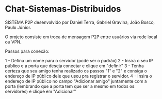# Chat-Sistemas-Distribuidos
SISTEMA P2P desenvolvido por Daniel Terra, Gabriel Gravina, João Bosco, Paulo Júnior.

O projeto consiste em troca de mensagem P2P entre usuários via rede local ou VPN.

Passos para conexão:

1 - Defina um nome para o servidor (pode ser o padrão) 
2 - Insira o seu IP público e a porta que deseja conectar e clique em "definir"
3 - Tenha certeza que seu amigo tenha realizado os passos "1" e "2" e consiga o endereço de IP público dele que usou pra registrar o servidor.
4 - Insira o endereço de IP público no campo "Adicionar amigo" juntamente com a porta (lembrando que a porta tem que ser a mesmo em todos os servidores) e clique em "Adicionar"